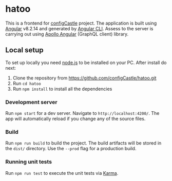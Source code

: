 # hatoo
This is a frontend for [configCastle](https://configcastle-82569.firebaseapp.com) project. The application is built using [Angular](https://angular.io/) v8.2.14 and generated by [Angular CLI](https://cli.angular.io/). Assess to the server is carrying out using [Apollo Angular](https://www.apollographql.com/docs/angular/) (GraphQL client) library.

## Local setup

To set up locally you need [node.js](https://nodejs.org/) to be installed on your PC. After install do next:

1. Clone the repository from https://github.com/configCastle/hatoo.git
2. Run `cd hatoo`
3. Run `npm install` to install all the dependencies

### Development server

Run `npm start` for a dev server. Navigate to `http://localhost:4200/`. The app will automatically reload if you change any of the source files.

### Build

Run `npm run build` to build the project. The build artifacts will be stored in the `dist/` directory. Use the `--prod` flag for a production build.

### Running unit tests

Run `npm run test` to execute the unit tests via [Karma](https://karma-runner.github.io).
